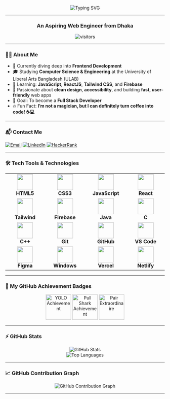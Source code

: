 <p align="center">
  <img src="https://readme-typing-svg.herokuapp.com?font=Fira+Code&weight=600&size=24&pause=1000&color=38BDF8&center=true&vCenter=true&width=435&lines=Hi+There!+I'm+Abida+Sultana+%F0%9F%91%8B;" alt="Typing SVG" />
</p>

---
<h3 align="center"> An Aspiring Web Engineer from Dhaka</h3>

<p align="center">
  <img src="https://komarev.com/ghpvc/?username=abida-sultana-ake&label=Profile+Views" alt="visitors" />
</p>

---

### 👩‍💻 About Me

- 💼 Currently diving deep into **Frontend Development**
- 🎓 Studying **Computer Science & Engineering** at the University of Liberal Arts Bangladesh (ULAB)
- 🌱 Learning: **JavaScript**, **ReactJS**, **Tailwind CSS**, and **Firebase**
- 🧠 Passionate about **clean design**, **accessibility**, and building **fast, user-friendly** web apps
- 🎯 Goal: To become a **Full Stack Developer**
- 🔥 Fun Fact: **I’m not a magician, but I can definitely turn coffee into code! ☕💻**

---

### 📬 Contact Me

[![Email](https://img.shields.io/badge/Gmail-D14836?style=for-the-badge&logo=gmail&logoColor=white)](mailto:abida.sultana.ake@gmail.com)
[![LinkedIn](https://img.shields.io/badge/LinkedIn-blue?style=for-the-badge&logo=linkedin&logoColor=white)](https://linkedin.com/in/abida-sultana-b7b3082b2)
[![HackerRank](https://img.shields.io/badge/HackerRank-2EC866?style=for-the-badge&logo=hackerrank&logoColor=white)](https://www.hackerrank.com/abida_sultana_a1)

---

### 🛠️ Tech Tools & Technologies

<table align="center">
  <tr>
    <td align="center" width="130">
      <img src="https://cdn.jsdelivr.net/gh/devicons/devicon/icons/html5/html5-original.svg" width="50" /><br><b>HTML5</b>
    </td>
    <td align="center" width="130">
      <img src="https://cdn.jsdelivr.net/gh/devicons/devicon/icons/css3/css3-original.svg" width="50" /><br><b>CSS3</b>
    </td>
    <td align="center" width="130">
      <img src="https://cdn.jsdelivr.net/gh/devicons/devicon/icons/javascript/javascript-original.svg" width="50" /><br><b>JavaScript</b>
    </td>
    <td align="center" width="130">
      <img src="https://cdn.jsdelivr.net/gh/devicons/devicon/icons/react/react-original.svg" width="50" /><br><b>React</b>
    </td>
  </tr>
  <tr>
    <td align="center" width="130">
      <img src="https://cdn.jsdelivr.net/gh/devicons/devicon/icons/tailwindcss/tailwindcss-plain.svg" width="50" /><br><b>Tailwind</b>
    </td>
    <td align="center" width="130">
      <img src="https://cdn.jsdelivr.net/gh/devicons/devicon/icons/firebase/firebase-plain.svg" width="50" /><br><b>Firebase</b>
    </td>
    <td align="center" width="130">
      <img src="https://cdn.jsdelivr.net/gh/devicons/devicon/icons/java/java-original.svg" width="50" /><br><b>Java</b>
    </td>
    <td align="center" width="130">
      <img src="https://cdn.jsdelivr.net/gh/devicons/devicon/icons/c/c-original.svg" width="50" /><br><b>C</b>
    </td>
  </tr>
  <tr>
    <td align="center" width="130">
      <img src="https://cdn.jsdelivr.net/gh/devicons/devicon/icons/cplusplus/cplusplus-original.svg" width="50" /><br><b>C++</b>
    </td>
    <td align="center" width="130">
      <img src="https://cdn.jsdelivr.net/gh/devicons/devicon/icons/git/git-original.svg" width="50" /><br><b>Git</b>
    </td>
    <td align="center" width="130">
      <img src="https://cdn.jsdelivr.net/gh/devicons/devicon/icons/github/github-original.svg" width="50" /><br><b>GitHub</b>
    </td>
    <td align="center" width="130">
      <img src="https://cdn.jsdelivr.net/gh/devicons/devicon/icons/vscode/vscode-original.svg" width="50" /><br><b>VS Code</b>
    </td>
  </tr>
  <tr>
    <td align="center" width="130">
      <img src="https://cdn.jsdelivr.net/gh/devicons/devicon/icons/figma/figma-original.svg" width="50" /><br><b>Figma</b>
    </td>
    <td align="center" width="130">
      <img src="https://cdn.jsdelivr.net/gh/devicons/devicon/icons/windows8/windows8-original.svg" width="50" /><br><b>Windows</b>
    </td>
    <td align="center" width="130">
      <img src="https://www.svgrepo.com/show/354202/vercel-icon.svg" width="50" /><br><b>Vercel</b>
    </td>
    <td align="center" width="130">
      <img src="https://www.vectorlogo.zone/logos/netlify/netlify-icon.svg" width="50" /><br><b>Netlify</b>
    </td>
  </tr>
</table>

---

### 🥇 My GitHub Achievement Badges

<p align="center">
  <img src="https://github.githubassets.com/images/modules/profile/achievements/yolo-default.png" alt="YOLO Achievement" width="80" />
  <img src="https://github.githubassets.com/images/modules/profile/achievements/pull-shark-default.png" alt="Pull Shark Achievement" width="80" />
  <img src="https://github.githubassets.com/images/modules/profile/achievements/pair-extraordinaire-default.png" alt="Pair Extraordinaire" width="80" />
</p>

---

### ⚡ GitHub Stats

<p align="center">
  <img src="https://github-readme-stats.vercel.app/api?username=abida-sultana-ake&show_icons=true&theme=tokyonight" alt="GitHub Stats" />
  <br />
  <img src="https://github-readme-stats.vercel.app/api/top-langs/?username=abida-sultana-ake&layout=compact&theme=tokyonight" alt="Top Languages" />
</p>

---

### 📈 GitHub Contribution Graph

<p align="center">
  <img src="https://github-readme-activity-graph.vercel.app/graph?username=abida-sultana-ake&theme=tokyo-night&area=true&hide_border=true" alt="GitHub Contribution Graph" />
</p>

---


